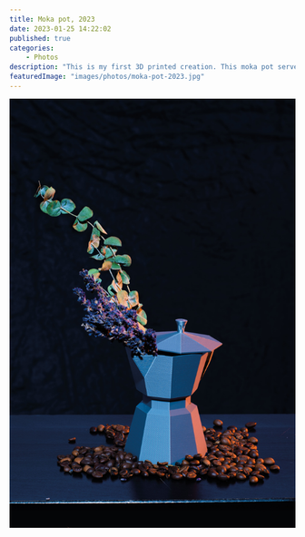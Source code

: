 ```yaml
---
title: Moka pot, 2023
date: 2023-01-25 14:22:02
published: true
categories:
    - Photos
description: "This is my first 3D printed creation. This moka pot serves as a vase, home decoration, storage..."
featuredImage: "images/photos/moka-pot-2023.jpg"
---
```


![Moka pot](images/photos/moka-pot-2023.jpeg)
